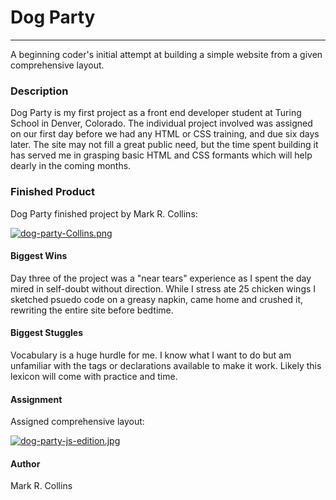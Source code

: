 # Dog Party
---
A beginning coder's initial attempt at building a simple website from a given comprehensive layout.

### Description
Dog Party is my first project as a front end developer student at Turing School in Denver, Colorado. The individual project involved was assigned on our first day before we had any HTML or CSS training, and due six days later. The site may not fill a great public need, but the time spent building it has served me in grasping basic HTML and CSS formants which will help dearly in the coming months.

### Finished Product
Dog Party finished project by Mark R. Collins: 

[![dog-party-Collins.png](https://i.postimg.cc/85x69VbS/dog-party-Collins.png)](https://postimg.cc/wycMRZPf)

#### Biggest Wins
Day three of the project was a "near tears" experience as I spent the day mired in self-doubt without direction. While I stress ate 25 chicken wings I sketched psuedo code on a greasy napkin, came home and crushed it, rewriting the entire site before bedtime.

#### Biggest Stuggles
Vocabulary is a huge hurdle for me. I know what I want to do but am unfamiliar with the tags or declarations available to make it work. Likely this lexicon will come with practice and time.

#### Assignment
Assigned comprehensive layout: 

[![dog-party-js-edition.jpg](https://i.postimg.cc/ZRWNwqpH/dog-party-js-edition.jpg)](https://postimg.cc/S2pjskZY)

#### Author
Mark R. Collins
